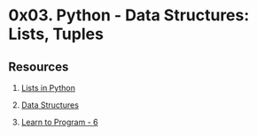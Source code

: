# 0x03. Python - Data Structures: Lists, Tuples

## Resources

1. [Lists in Python](https://docs.python.org/3/tutorial/introduction.html#lists)

1. [Data Structures](https://docs.python.org/3/tutorial/datastructures.html)

1. [Learn to Program - 6](https://www.youtube.com/watch?v=A1HUzrvS-Pw)
